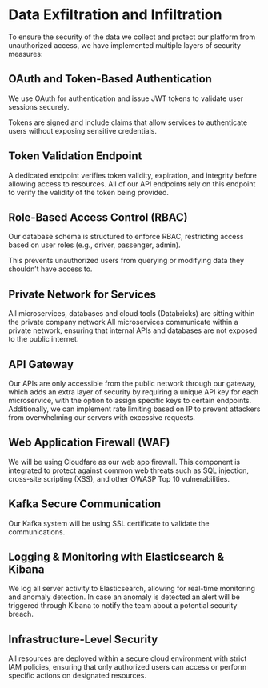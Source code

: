 
# Data Exfiltration and Infiltration

To ensure the security of the data we collect and protect our platform from unauthorized access, we have implemented multiple layers of security measures:


## OAuth and Token-Based Authentication

We use OAuth for authentication and issue JWT tokens to validate user sessions securely.

Tokens are signed and include claims that allow services to authenticate users without exposing sensitive credentials.

## Token Validation Endpoint

A dedicated endpoint verifies token validity, expiration, and integrity before allowing access to resources.
All of our API endpoints rely on this endpoint to verify the validity of the token being provided.

## Role-Based Access Control (RBAC)

Our database schema is structured to enforce RBAC, restricting access based on user roles (e.g., driver, passenger, admin).

This prevents unauthorized users from querying or modifying data they shouldn’t have access to.

## Private Network for Services

All microservices, databases and cloud tools (Databricks) are sitting within the private company network
All microservices communicate within a private network, ensuring that internal APIs and databases are not exposed to the public internet.

## API Gateway
Our APIs are only accessible from the public network through our gateway, which adds an extra layer of security by requiring a unique API key for each microservice, with the option to assign specific keys to certain endpoints. Additionally, we can implement rate limiting based on IP to prevent attackers from overwhelming our servers with excessive requests.

## Web Application Firewall (WAF)

We will be using Cloudfare as our web app firewall. This component is integrated to protect against common web threats such as SQL injection, cross-site scripting (XSS), and other OWASP Top 10 vulnerabilities.

## Kafka Secure Communication
Our Kafka system will be using SSL certificate to validate the communications.

## Logging & Monitoring with Elasticsearch & Kibana
We log all server activity to Elasticsearch, allowing for real-time monitoring and anomaly detection. In case an anomaly is detected an alert will be triggered through Kibana to notify the team about a potential security breach.

## Infrastructure-Level Security
All resources are deployed within a secure cloud environment with strict IAM policies, ensuring that only authorized users can access or perform specific actions on designated resources.